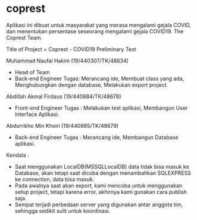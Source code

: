 # coprest
Aplikasi ini dibuat untuk masyarakat yang merasa mengalami gejala COVID, dan menentukan persentase seseorang mengalami gejala COVID19.
The Coprest Team.


Title of Project = Coprest - COVID19 Preliminary Test

Muhammad Naufal Hakim (19/440307/TK/48634)
- Head of Team
- Back-end Engineer
Tugas:
Merancang ide,
Membuat class yang ada,
Menghubungkan dengan database,
Melakukan export project.

Abdillah Akmal Firdaus (19/440884/TK/48678)
- Front-end Engineer
Tugas :
Melakukan test aplikasi,
Membangun User Interface Aplikasi.

Abdurrikho Min Khoiri (19/440885/TK/48679)
- Back-end Engineer
Tugas :
Merancang ide,
Membangun Database aplikasi.


Kendala :
- Saat menggunakan LocalDB(MSSQLLocalDB) data tidak bisa masuk ke Database,
akan tetapi saat dicoba dengan menambahkan SQLEXPRESS ke connection, data bisa masuk.
- Pada awalnya saat akan export, kami mencoba untuk menggunakan setup project,
tetapi karena error, akhirnya kami gunakan cara publish saja.
- Sempat terjadi perbedaan server yang digunakan antar anggota tim, 
sehingga sedikit sulit untuk koordinasi.
